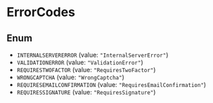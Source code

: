 # ErrorCodes

## Enum

* `INTERNALSERVERERROR` (value: `"InternalServerError"`)
* `VALIDATIONERROR` (value: `"ValidationError"`)
* `REQUIRESTWOFACTOR` (value: `"RequiresTwoFactor"`)
* `WRONGCAPTCHA` (value: `"WrongCaptcha"`)
* `REQUIRESEMAILCONFIRMATION` (value: `"RequiresEmailConfirmation"`)
* `REQUIRESSIGNATURE` (value: `"RequiresSignature"`)
